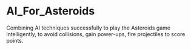 # AI_For_Asteroids
Combining AI techniques successfully to play the Asteroids game intelligently, to avoid collisions, gain power-ups, fire projectiles to score points.
